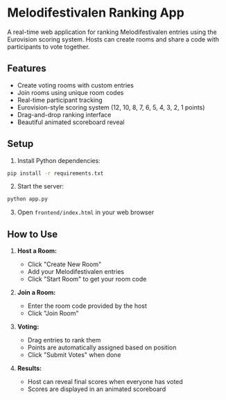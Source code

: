 # Melodifestivalen Ranking App

A real-time web application for ranking Melodifestivalen entries using the Eurovision scoring system. Hosts can create rooms and share a code with participants to vote together.

## Features

- Create voting rooms with custom entries
- Join rooms using unique room codes
- Real-time participant tracking
- Eurovision-style scoring system (12, 10, 8, 7, 6, 5, 4, 3, 2, 1 points)
- Drag-and-drop ranking interface
- Beautiful animated scoreboard reveal

## Setup

1. Install Python dependencies:
```bash
pip install -r requirements.txt
```

2. Start the server:
```bash
python app.py
```

3. Open `frontend/index.html` in your web browser

## How to Use

1. **Host a Room:**
   - Click "Create New Room"
   - Add your Melodifestivalen entries
   - Click "Start Room" to get your room code

2. **Join a Room:**
   - Enter the room code provided by the host
   - Click "Join Room"

3. **Voting:**
   - Drag entries to rank them
   - Points are automatically assigned based on position
   - Click "Submit Votes" when done

4. **Results:**
   - Host can reveal final scores when everyone has voted
   - Scores are displayed in an animated scoreboard
